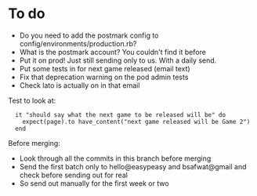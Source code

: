 # To do

- Do you need to add the postmark config to config/environments/production.rb?
- What is the postmark account? You couldn't find it before
- Put it on prod! Just still sending only to us. With a daily send.
- Put some tests in for next game released (email text)
- Fix that deprecation warning on the pod admin tests
- Check lato is actually on in that email

Test to look at:

      it "should say what the next game to be released will be" do
        expect(page).to have_content("next game released will be Game 2")
      end


Before merging:

- Look through all the commits in this branch before merging
- Send the first batch only to hello@easypeasy and bsafwat@gmail and check before sending out for real
- So send out manually for the first week or two
